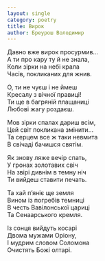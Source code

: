 ```yaml
---
layout: single
category: poetry
title: Вирок
author: Бреурош Володимир
---
```


Давно вже вирок просурмив…   
А ти про кару ту й не знала,   
Коли зірки на небі крала   
Часів, покликаних для жнив.   

О, ти не чуєш і не ймеш   
Кресалу з вічної правиці!   
Ти ще в багряній плащаниці   
Любові жагу роздаєш.   

Мов зірки спалах дариш всім,   
Цей світ покликана змінити...   
Та серцем все ж таки невмита   
В свічаді бачишся святім.   

Як знову ляже вечір спать,   
У гронах золотавих свіч   
На звірі дивнім в темну ніч   
Ти вийдеш ставити печать.   

Та хай п’яніє ще земля   
Вином із погребів темниці   
В честь Вавілонської цариці   
Та Сенаарського кремля.   

Із сонця вийдуть косарі   
Двома мужами Оріону,   
І мудрим словом Соломона   
Очистять Божі олтарі.   
